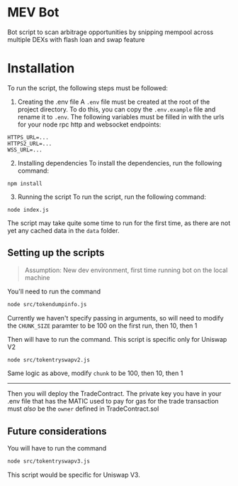 # MEV Bot

Bot script to scan arbitrage opportunities by snipping mempool across multiple DEXs with flash loan and swap feature

# Installation

To run the script, the following steps must be followed:

1. Creating the .env file
   A `.env` file must be created at the root of the project directory.
   To do this, you can copy the `.env.example` file and rename it to `.env`.
   The following variables must be filled in with the urls for your node rpc http and websocket endpoints:

```
HTTPS_URL=...
HTTPS2_URL=...
WSS_URL=...
```

2. Installing dependencies
   To install the dependencies, run the following command:

```
npm install
```

3. Running the script
   To run the script, run the following command:

```
node index.js
```

The script may take quite some time to run for the first time, as there are not yet any cached data in the `data` folder.

## Setting up the scripts

> Assumption: New dev environment, first time running bot on the local machine

You'll need to run the command

```zsh
node src/tokendumpinfo.js
```

Currently we haven't specify passing in arguments, so will need to modify the `CHUNK_SIZE` paramter to be 100 on the first run, then 10, then 1

Then will have to run the command. This script is specific only for Uniswap V2

```zsh
node src/tokentryswapv2.js
```

Same logic as above, modify `chunk` to be 100, then 10, then 1

<hr/>

Then you will deploy the TradeContract. The private key you have in your .env file that has the MATIC used to pay for gas for the trade transaction must _also_ be the `owner` defined in TradeContract.sol

## Future considerations

You will have to run the command

```zsh
node src/tokentryswapv3.js
```

This script would be specific for Uniswap V3.
